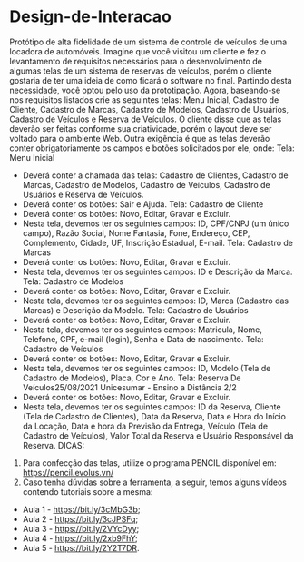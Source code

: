 # Design-de-Interacao
Protótipo de alta fidelidade de um sistema de controle de veículos de uma locadora de automóveis.
Imagine que você visitou um cliente e fez o levantamento de requisitos necessários para o desenvolvimento
de algumas telas de um sistema de reservas de veículos, porém o cliente gostaria de ter uma ideia de como
ficará o software no final. Partindo desta necessidade, você optou pelo uso da prototipação. Agora,
baseando-se nos requisitos listados crie as seguintes telas: Menu Inicial, Cadastro de Cliente, Cadastro de
Marcas, Cadastro de Modelos, Cadastro de Usuários, Cadastro de Veículos e Reserva de Veículos.
O cliente disse que as telas deverão ser feitas conforme sua criatividade, porém o layout deve ser voltado
para o ambiente Web. Outra exigência é que as telas deverão conter obrigatoriamente os campos e botões
solicitados por ele, onde:
Tela: Menu Inicial
- Deverá conter a chamada das telas: Cadastro de Clientes, Cadastro de Marcas, Cadastro de Modelos,
Cadastro de Veículos, Cadastro de Usuários e Reserva de Veículos.
- Deverá conter os botões: Sair e Ajuda.
Tela: Cadastro de Cliente
- Deverá conter os botões: Novo, Editar, Gravar e Excluir.
- Nesta tela, devemos ter os seguintes campos: ID, CPF/CNPJ (um único campo), Razão Social, Nome
Fantasia, Fone, Endereço, CEP, Complemento, Cidade, UF, Inscrição Estadual, E-mail.
Tela: Cadastro de Marcas
- Deverá conter os botões: Novo, Editar, Gravar e Excluir.
- Nesta tela, devemos ter os seguintes campos: ID e Descrição da Marca.
Tela: Cadastro de Modelos
- Deverá conter os botões: Novo, Editar, Gravar e Excluir.
- Nesta tela, devemos ter os seguintes campos: ID, Marca (Cadastro das Marcas) e Descrição da Modelo.
Tela: Cadastro de Usuários
- Deverá conter os botões: Novo, Editar, Gravar e Excluir.
- Nesta tela, devemos ter os seguintes campos: Matricula, Nome, Telefone, CPF, e-mail (login), Senha e Data
de nascimento.
Tela: Cadastro de Veículos
- Deverá conter os botões: Novo, Editar, Gravar e Excluir.
- Nesta tela, devemos ter os seguintes campos: ID, Modelo (Tela de Cadastro de Modelos), Placa, Cor e Ano.
Tela: Reserva De Veículos25/08/2021 Unicesumar - Ensino a Distância
2/2
- Deverá conter os botões: Novo, Editar, Gravar e Excluir.
- Nesta tela, devemos ter os seguintes campos: ID da Reserva, Cliente (Tela de Cadastro de Clientes), Data
da Reserva, Data e Hora do Início da Locação, Data e hora da Previsão da Entrega, Veículo (Tela de Cadastro
de Veículos), Valor Total da Reserva e Usuário Responsável da Reserva.
DICAS:
1) Para confecção das telas, utilize o programa PENCIL disponível em: https://pencil.evolus.vn/
2) Caso tenha dúvidas sobre a ferramenta, a seguir, temos alguns vídeos contendo tutoriais sobre a mesma:
- Aula 1 - https://bit.ly/3cMbG3b;
- Aula 2 - https://bit.ly/3cJPSFq;
- Aula 3 - https://bit.ly/2VYcDyy;
- Aula 4 - https://bit.ly/2xb9FhY;
- Aula 5 - https://bit.ly/2Y2T7DR.

